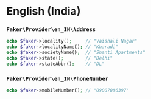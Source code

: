 # English (India)

### `Faker\Provider\en_IN\Address`

```php
echo $faker->locality();     // "Vaishali Nagar"
echo $faker->localityName(); // "Kharadi"
echo $faker->societyName();  // "Shanti Apartments"
echo $faker->state();        // "Delhi"
echo $faker->stateAbbr();    // "DL"
```

### `Faker\Provider\en_IN\PhoneNumber`

```php
echo $faker->mobileNumber(); // "09007086397"
```
